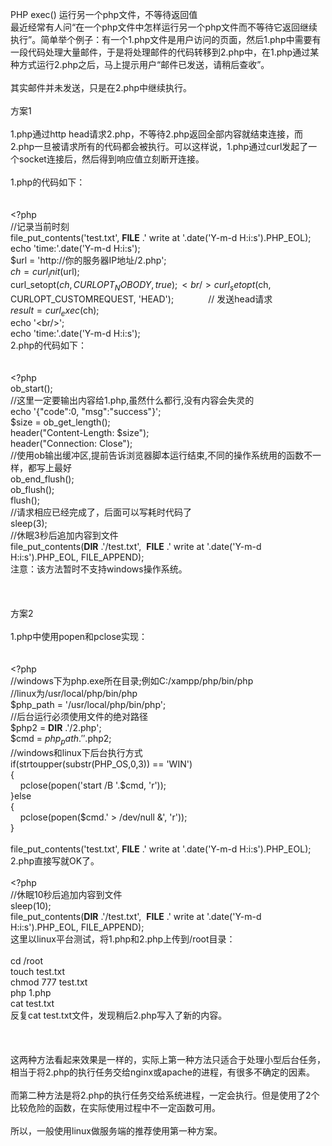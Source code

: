 PHP exec() 运行另一个php文件，不等待返回值&nbsp;<br />
最近经常有人问“在一个php文件中怎样运行另一个php文件而不等待它返回继续执行”。简单举个例子：有一个1.php文件是用户访问的页面，然后1.php中需要有一段代码处理大量邮件，于是将处理邮件的代码转移到2.php中，在1.php通过某种方式运行2.php之后，马上提示用户“邮件已发送，请稍后查收”。<br />
<br />
其实邮件并未发送，只是在2.php中继续执行。<br />
<br />
方案1<br />
<br />
1.php通过http head请求2.php，不等待2.php返回全部内容就结束连接，而2.php一旦被请求所有的代码都会被执行。可以这样说，1.php通过curl发起了一个socket连接后，然后得到响应值立刻断开连接。<br />
<br />
1.php的代码如下：<br />
<br />
<br />
&lt;?php<br />
//记录当前时刻<br />
file_put_contents('test.txt', __FILE__ .' write at '.date('Y-m-d H:i:s').PHP_EOL);<br />
echo 'time:'.date('Y-m-d H:i:s');<br />
$url = 'http://你的服务器IP地址/2.php';<br />
$ch = curl_init($url);<br />
curl_setopt($ch, CURLOPT_NOBODY, true);<br />
curl_setopt($ch, CURLOPT_CUSTOMREQUEST, 'HEAD'); &nbsp; &nbsp; &nbsp; &nbsp; &nbsp; &nbsp; &nbsp;// 发送head请求<br />
$result = curl_exec($ch);<br />
echo '&lt;br/&gt;';<br />
echo 'time:'.date('Y-m-d H:i:s');<br />
2.php的代码如下：<br />
<br />
<br />
&lt;?php<br />
ob_start();<br />
//这里一定要输出内容给1.php,虽然什么都行,没有内容会失灵的<br />
echo '{"code":0, "msg":"success"}';<br />
$size = ob_get_length();<br />
header("Content-Length: $size");<br />
header("Connection: Close");<br />
//使用ob输出缓冲区,提前告诉浏览器脚本运行结束,不同的操作系统用的函数不一样，都写上最好<br />
ob_end_flush();<br />
ob_flush();<br />
flush();<br />
//请求相应已经完成了，后面可以写耗时代码了<br />
sleep(3);<br />
//休眠3秒后追加内容到文件<br />
file_put_contents(__DIR__ .'/test.txt', &nbsp;__FILE__ .' write at '.date('Y-m-d H:i:s').PHP_EOL, FILE_APPEND);<br />
注意：该方法暂时不支持windows操作系统。<br />
<br />
<br />
<br />
方案2<br />
<br />
1.php中使用popen和pclose实现：<br />
<br />
<br />
&lt;?php<br />
//windows下为php.exe所在目录;例如C:/xampp/php/bin/php<br />
//linux为/usr/local/php/bin/php<br />
$php_path = '/usr/local/php/bin/php';<br />
//后台运行必须使用文件的绝对路径<br />
$php2 = __DIR__ .'/2.php';<br />
$cmd = $php_path.' '.$php2;<br />
//windows和linux下后台执行方式<br />
if(strtoupper(substr(PHP_OS,0,3)) == 'WIN')<br />
{<br />
&nbsp; &nbsp; pclose(popen('start /B '.$cmd, 'r'));<br />
}else<br />
{<br />
&nbsp; &nbsp; pclose(popen($cmd.' &gt; /dev/null &amp;', 'r'));<br />
}<br />
&nbsp;&nbsp;<br />
file_put_contents('test.txt', __FILE__ .' write at '.date('Y-m-d H:i:s').PHP_EOL);<br />
2.php直接写就OK了。<br />
<br />
&lt;?php<br />
//休眠10秒后追加内容到文件<br />
sleep(10);<br />
file_put_contents(__DIR__ .'/test.txt', &nbsp;__FILE__ .' write at '.date('Y-m-d H:i:s').PHP_EOL, FILE_APPEND);<br />
这里以linux平台测试，将1.php和2.php上传到/root目录：<br />
<br />
cd /root<br />
touch test.txt<br />
chmod 777 test.txt<br />
php 1.php<br />
cat test.txt<br />
反复cat test.txt文件，发现稍后2.php写入了新的内容。<br />
<br />
<br />
<br />
这两种方法看起来效果是一样的，实际上第一种方法只适合于处理小型后台任务，相当于将2.php的执行任务交给nginx或apache的进程，有很多不确定的因素。<br />
<br />
而第二种方法是将2.php的执行任务交给系统进程，一定会执行。但是使用了2个比较危险的函数，在实际使用过程中不一定函数可用。<br />
<br />
所以，一般使用linux做服务端的推荐使用第一种方案。<br />